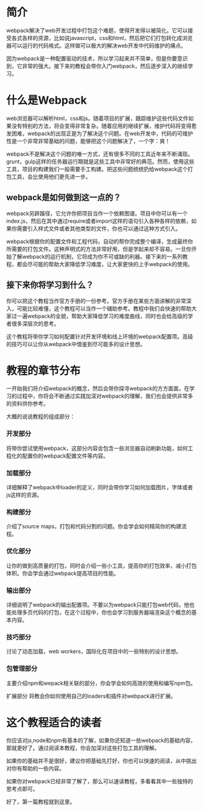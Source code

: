 # 简介

webpack解决了web开发过程中打包这个难题，使得开发得以被简化。它可以接受各式各样的资源，比如说javascript，css和html，然后把它们打包转化成浏览器可以运行的代码格式。这样做可以极大的解决web开发中代码维护的痛点。

因为webpack是一种配置驱动的技术，所以学习起来并不简单，但是你要意识到，它非常的强大。接下来的教程会带你入门webpack，然后逐步深入的继续学习。

# 什么是Webpack

web浏览器可以解析html，css和js。随着项目的扩展，跟踪维护这些代码文件如果没有特别的方法，将会变得非常复杂。随着应用的继续扩展，维护代码将变得愈发困难，webpack的出现正是为了解决这个问题。在web开发中，代码的可维护性是一个非常非常基础的问题，能够把这个问题解决了，一个字：爽！

webpack不是解决这个问题的唯一方式，还有很多不同的工具近年来不断涌现。grunt，gulp这样的任务器运行期就是这些工具中非常好的典范。然而，使用这些工具，项目的构建我们一般需要手工构建。把这些问题统统扔给webpack这个打包工具，会比使用他们更先进一步。

## webpack是如何做到这一点的？

webpack另辟蹊径，它允许你把项目当作一个依赖图谱。项目中你可以有一个index.js，然后在其中通过require或者import这样的语句引入各种各样的依赖，如果你需要引入样式文件或者其他类型的文件，你也可以通过这种方式引入。

webpack根据你的配置文件和工程代码，自动的帮你完成整个编译，生成最终你所需要的打包文件。这种声明式的方法非常好用，但是学起来却不容易。一旦你开始了解webpack的运行机制，它将成为你不可或缺的利器。接下来的一系列教程，都会尽可能的帮助大家降低学习难度，让大家更快的上手webpack的使用。

## 接下来你将学习到什么？

你可以把这个教程当作官方手册的一份参考。官方手册在某些方面讲解的非常深入，可能比较难懂，这个教程可以当作一个辅助参考。教程中我们会快速的帮助大家过一遍webpack的全貌，帮助大家降低学习的难度曲线，同时也会给高级的学者很多深层次的思考。

这个教程将带你学习如何配置针对开发环境和线上环境的webpack配置项。高级的技巧可以让你从webpack中借鉴到尽可能多的设计思想。

# 教程的章节分布

一开始我们将介绍webpack的概念，然后会带你探寻webpack的方方面面，在学习的过程中，你将会不断通过实践加深对webpack的理解，我们也会提供非常多的资料供你参考。

大概的说说教程的组成部分：

### 开发部分 

将带你尝试使用webpack，这部分内容会包含一些浏览器自动刷新功能，如何工程化的配置你的webpack配置文件等内容。

### 加载部分 

详细解释了webpack中loader的定义，同时会带你学习如何加载图片，字体或者js这样的资源。

### 构建部分 

介绍了source maps，打包和代码分割的问题。你会学会如何精简你的构建流程。

### 优化部分 

让你的做到高质量的打包，同时会介绍一些小工具，提高你的打包效率，减小打包体积。你会学会通过webpack提高项目的性能。

### 输出部分 

详细说明了webpack的输出配置项。不要以为webpack只能打包web代码，他也能处理多页代码的打包，在这个过程中，你也会学习到服务器端渲染这个概念的基本内容。

### 技巧部分 

讨论了动态加载，web workers，国际化在项目中的一些特别的设计思想。

### 包管理部分 

主要介绍npm和wepack相关联的部分，你会学会如何高效的使用和编写npm包。

扩展部分 将教会你如何使用自己的loaders和插件对webpack进行扩展。

# 这个教程适合的读者

你应该对js,node和npm有基本的了解，如果你还知道一些webpack的基础内容，那就更好了。通过阅读本教程，你会加深对这些打包工具的理解。

如果你的基础并不是很好，建议你把基础先打好，你也可以快速的阅读，从中挑出对你有帮助的一些内容。

如果你对webpack已经非常了解了，那么可以速读教程，多看看其中一些独特的思考点即可。

好了，第一篇教程就到这里。

